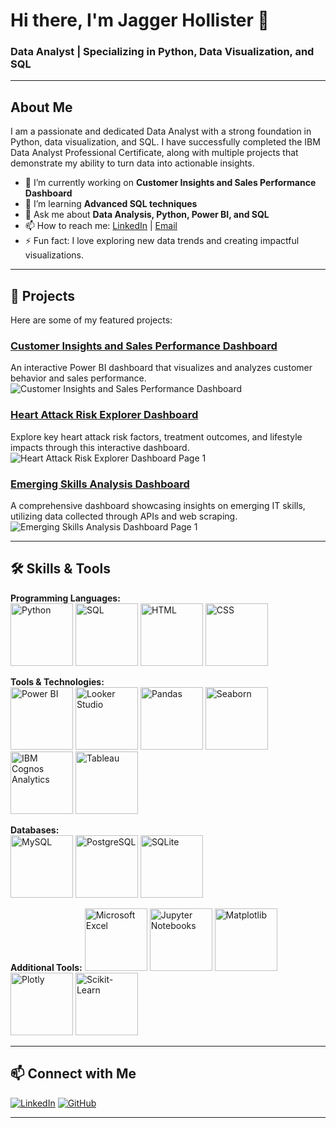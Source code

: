 # Hi there, I'm Jagger Hollister 👋
### Data Analyst | Specializing in Python, Data Visualization, and SQL

---

## About Me
I am a passionate and dedicated Data Analyst with a strong foundation in Python, data visualization, and SQL. I have successfully completed the IBM Data Analyst Professional Certificate, along with multiple projects that demonstrate my ability to turn data into actionable insights.

- 🔭 I’m currently working on **Customer Insights and Sales Performance Dashboard**
- 🌱 I’m learning **Advanced SQL techniques**
- 💬 Ask me about **Data Analysis, Python, Power BI, and SQL**
- 📫 How to reach me: [LinkedIn](https://www.linkedin.com/in/jagger-hollister) | [Email](mailto:JaggerHollister02@gmail.com)
- ⚡ Fun fact: I love exploring new data trends and creating impactful visualizations.

---

## 🚀 Projects
Here are some of my featured projects:

### [Customer Insights and Sales Performance Dashboard](https://github.com/Jagger-01/Retail-Data-Analysis-PowerBI)
An interactive Power BI dashboard that visualizes and analyzes customer behavior and sales performance.  
![Customer Insights and Sales Performance Dashboard](https://github.com/user-attachments/assets/7fc41b84-5131-4980-86aa-e3ddd7f2cae9)

### [Heart Attack Risk Explorer Dashboard](https://github.com/Jagger-01/Heart_Attack_Risk_Explorer)
Explore key heart attack risk factors, treatment outcomes, and lifestyle impacts through this interactive dashboard.  
![Heart Attack Risk Explorer Dashboard Page 1](https://github.com/user-attachments/assets/fd2108e1-a639-4260-a5e4-a7bf448ad07b)

### [Emerging Skills Analysis Dashboard](https://github.com/Jagger-01/Building-A-Dashboard-With-Google-Looker-Studio)
A comprehensive dashboard showcasing insights on emerging IT skills, utilizing data collected through APIs and web scraping.  
![Emerging Skills Analysis Dashboard Page 1](https://github.com/user-attachments/assets/5a6dbdfc-ac2c-4316-818e-beceaf0bfae1)

---

## 🛠️ Skills & Tools
**Programming Languages:**  
<img src="https://github.com/user-attachments/assets/7821bf99-d7aa-4dd7-abfb-ee19fb364a8d" alt="Python" width="100" height="100"> 
<img src="https://github.com/user-attachments/assets/ba73c30d-9709-446d-a2bb-2d81e389a715" alt="SQL" width="100" height="100"> 
<img src="https://github.com/user-attachments/assets/064f1ae3-45e0-486d-92c6-1dc6bd4bb16d" alt="HTML" width="100" height="100"> 
<img src="https://github.com/user-attachments/assets/1451ca4e-1665-485c-8e36-74d11004904f8" alt="CSS" width="100" height="100">

**Tools & Technologies:**  
<img src="https://github.com/user-attachments/assets/d69a7f48-8425-4400-ab13-15420961202b" alt="Power BI" width="100" height="100"> 
<img src="https://github.com/user-attachments/assets/b8996881-c337-4a53-bef0-98e6d8bbc9ae" alt="Looker Studio" width="100" height="100"> 
<img src="https://github.com/user-attachments/assets/d3da74cd-5267-4710-867c-d1f57a7ca341" alt="Pandas" width="100" height="100"> 
<img src="https://github.com/user-attachments/assets/9139eba5-0f18-4093-b1c9-b8c1f5504b81" alt="Seaborn" width="100" height="100">
<img src="https://github.com/user-attachments/assets/9096e8c7-88d2-42f6-bc7a-a8ccf4b8d887" alt="IBM Cognos Analytics" width="100" height="100">
<img src="https://github.com/user-attachments/assets/c9dc7e30-fb42-4182-9929-c6ff18e4ff7b" alt="Tableau" width="100" height="100">

**Databases:**  
<img src="https://github.com/user-attachments/assets/487af70f-55e1-4a9d-a4b4-e0fae0d7b72b" alt="MySQL" width="100" height="100"> 
<img src="https://github.com/user-attachments/assets/006f2d94-2608-4300-a6ce-f1598439e27f" alt="PostgreSQL" width="100" height="100"> 
<img src="https://github.com/user-attachments/assets/9fd33419-fc2c-4362-90f5-0582b0278c94" alt="SQLite" width="100" height="100">

**Additional Tools:**
<img src="https://github.com/user-attachments/assets/1fb06bc9-99d7-49b5-a5b2-ec209d4b0573" alt="Microsoft Excel" width="100" height="100">
<img src="https://github.com/user-attachments/assets/094cd54b-9335-4413-b9ae-f4ebf2a755b7" alt="Jupyter Notebooks" width="100" height="100">
<img src="https://github.com/user-attachments/assets/cda666f8-ac01-4535-8198-7370745bc66f" alt="Matplotlib" width="100" height="100">
<img src="https://github.com/user-attachments/assets/638b2e5a-f730-48f7-994f-fc5de59d09be" alt="Plotly" width="100" height="100">
<img src="https://github.com/user-attachments/assets/f60107f5-3df2-47cb-a33c-1eaf321dc9c7" alt="Scikit-Learn" width="100" height="100">

---

## 📫 Connect with Me
[![LinkedIn](https://img.shields.io/badge/LinkedIn-0077B5?style=for-the-badge&logo=linkedin&logoColor=white)](https://www.linkedin.com/in/jagger-hollister) [![GitHub](https://img.shields.io/badge/GitHub-100000?style=for-the-badge&logo=github&logoColor=white)](https://github.com/Jagger-01)

---
